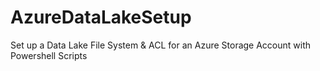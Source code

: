 # AzureDataLakeSetup
Set up a Data Lake File System &amp; ACL for an Azure Storage Account with Powershell Scripts
